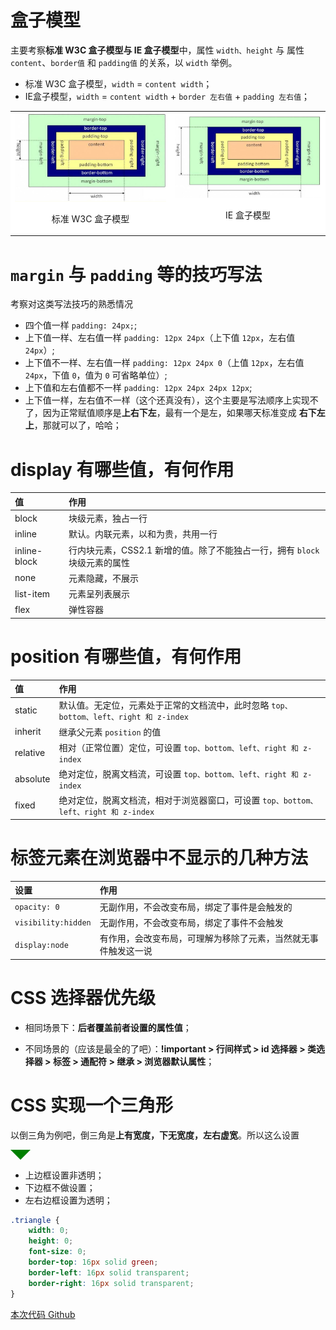 # 盒子模型

主要考察**标准 W3C 盒子模型与 IE 盒子模型**中，属性 `width、height` 与 属性 `content`、`border值` 和 `padding值` 的关系，以 `width` 举例。 

- 标准 W3C 盒子模型，`width` = `content width`；
- IE盒子模型，`width` = `content width` + `border 左右值` + `padding 左右值`；

<table style="border: 0; background-color: #fff;">
    <tr style="border: 0;">
        <td style="border: 0;">
            <img src="./assets/css/content-01.png"/>
            <p style="text-align: center;">标准 W3C 盒子模型</p>
        </td>
        <td style="border: 0;">
            <img src="./assets/css/content-02.png"/>
             <p style="text-align: center;">IE 盒子模型</p>
        </td>
    </tr>
</table>


# `margin` 与 `padding` 等的技巧写法

考察对这类写法技巧的熟悉情况

- 四个值一样 `padding: 24px;`;
- 上下值一样、左右值一样 `padding: 12px 24px`（上下值 `12px`，左右值 `24px`）;
- 上下值不一样、左右值一样 `padding: 12px 24px 0`（上值 `12px`，左右值 `24px`，下值 `0`，值为 `0` 可省略单位）;
- 上下值和左右值都不一样 `padding: 12px 24px 24px 12px`;
- 上下值一样，左右值不一样（这个还真没有），这个主要是写法顺序上实现不了，因为正常赋值顺序是**上右下左**，最有一个是左，如果哪天标准变成 **右下左上**，那就可以了，哈哈；


# display 有哪些值，有何作用

| 值           | 作用                                                                       |
| :----------- | :------------------------------------------------------------------------- |
| block        | 块级元素，独占一行                                                         |
| inline       | 默认。内联元素，以和为贵，共用一行                                         |
| inline-block | 行内块元素，CSS2.1 新增的值。除了不能独占一行，拥有 `block` 块级元素的属性 |
| none         | 元素隐藏，不展示                                                           |
| list-item    | 元素呈列表展示                                                             |
| flex         | 弹性容器                                                                   |

# position 有哪些值，有何作用

| 值       | 作用                                                                                   |
| :------- | :------------------------------------------------------------------------------------- |
| static   | 默认值。无定位，元素处于正常的文档流中，此时忽略 `top、bottom、left、right 和 z-index` |
| inherit  | 继承父元素 `position` 的值                                                             |
| relative | 相对（正常位置）定位，可设置 `top、bottom、left、right 和 z-index`                     |
| absolute | 绝对定位，脱离文档流，可设置 `top、bottom、left、right 和 z-index`                     |
| fixed    | 绝对定位，脱离文档流，相对于浏览器窗口，可设置 `top、bottom、left、right 和 z-index`   |

# 标签元素在浏览器中不显示的几种方法

| 设置                | 作用                                                           |
| :------------------ | :------------------------------------------------------------- |
| `opacity: 0`        | 无副作用，不会改变布局，绑定了事件是会触发的                   |
| `visibility:hidden` | 无副作用，不会改变布局，绑定了事件不会触发                     |
| `display:node`      | 有作用，会改变布局，可理解为移除了元素，当然就无事件触发这一说 |


# CSS 选择器优先级

- 相同场景下：**后者覆盖前者设置的属性值**；

- 不同场景的（应该是最全的了吧）：**!important > 行间样式 > id 选择器 > 类选择器 > 标签 > 通配符 > 继承 > 浏览器默认属性**；

# CSS 实现一个三角形

以倒三角为例吧，倒三角是**上有宽度，下无宽度，左右虚宽**。所以这么设置
<p style="width: 0; height: 0; font-size: 0; border-top: 16px solid green; border-left: 16px solid transparent; border-right: 16px solid transparent;"></p>

- 上边框设置非透明；
- 下边框不做设置；
- 左右边框设置为透明；

```css
.triangle {
  	width: 0;
    height: 0;
    font-size: 0;
    border-top: 16px solid green;
    border-left: 16px solid transparent;
    border-right: 16px solid transparent;
}
```

[本次代码 Github](https://github.com/ruizhengyun/interview-note/tree/feature_20190704_0.0.1/notes/0.0.1)
